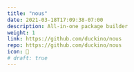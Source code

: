```yaml
---
title: "nous"
date: 2021-03-18T17:09:38-07:00
description: All-in-one package builder
weight: 1
link: https://github.com/duckino/nous
repo: https://github.com/duckino/nous
icon: 📝
# draft: true
---
```

